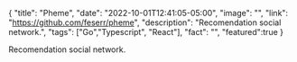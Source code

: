 {
  "title": "Pheme",
  "date": "2022-10-01T12:41:05-05:00",
  "image": "",
  "link": "https://github.com/feserr/pheme",
  "description": "Recomendation social network.",
  "tags": ["Go","Typescript", "React"],
  "fact": "",
  "featured":true
}

Recomendation social network.
